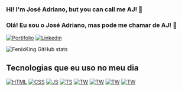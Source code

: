 ### Hi! I'm José Adriano, but you can call me AJ! 👋

### Olá! Eu sou o José Adriano, mas pode me chamar de AJ! 👋

[![Portifolio](https://img.shields.io/website-up-down-green-red/http/monip.org.svg)](https://fenixking.github.io/portfolio/)
[![Linkedin](https://img.shields.io/badge/LinkedIn-0077B5?style=for-the-badge&logo=linkedin&logoColor=white)](linkedin.com/in/josé-adriano-dias-rodrigues-11b681163/)


![FenixKing GitHub stats](https://github-readme-stats.vercel.app/api?username=FenixKing&show_icons=true&theme=radical)

## Tecnologias que eu uso no meu dia



[![HTML](https://img.shields.io/badge/HTML5-E34F26?style=for-the-badge&logo=html5&logoColor=white)](https://fenixking.github.io/portfolio/)
[![CSS](https://img.shields.io/badge/CSS3-1572B6?style=for-the-badge&logo=css3&logoColor=white)](https://fenixking.github.io/portfolio/)
[![JS](https://img.shields.io/badge/JavaScript-323330?style=for-the-badge&logo=javascript&logoColor=F7DF1E)](https://fenixking.github.io/portfolio/)
[![TS](https://img.shields.io/badge/TypeScript-007ACC?style=for-the-badge&logo=typescript&logoColor=white)](https://fenixking.github.io/portfolio/)
[![TW](https://img.shields.io/badge/Tailwind_CSS-38B2AC?style=for-the-badge&logo=tailwind-css&logoColor=white)](https://fenixking.github.io/portfolio/)
[![TW](https://img.shields.io/badge/Material--UI-0081CB?style=for-the-badge&logo=material-ui&logoColor=white)](https://fenixking.github.io/portfolio/)
[![TW](https://img.shields.io/badge/React-20232A?style=for-the-badge&logo=react&logoColor=61DAFB)](https://fenixking.github.io/portfolio/)
[![TW](https://img.shields.io/badge/React_Native-20232A?style=for-the-badge&logo=react&logoColor=61DAFB)](https://fenixking.github.io/portfolio/)
